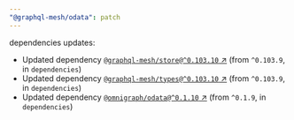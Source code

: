 ```yaml
---
"@graphql-mesh/odata": patch
---
```

dependencies updates:
  - Updated dependency [`@graphql-mesh/store@^0.103.10` ↗︎](https://www.npmjs.com/package/@graphql-mesh/store/v/0.103.10) (from `^0.103.9`, in `dependencies`)
  - Updated dependency [`@graphql-mesh/types@^0.103.10` ↗︎](https://www.npmjs.com/package/@graphql-mesh/types/v/0.103.10) (from `^0.103.9`, in `dependencies`)
  - Updated dependency [`@omnigraph/odata@^0.1.10` ↗︎](https://www.npmjs.com/package/@omnigraph/odata/v/0.1.10) (from `^0.1.9`, in `dependencies`)
